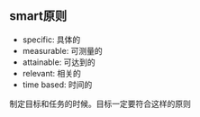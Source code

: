 ## smart原则
- specific: 具体的
- measurable: 可测量的
- attainable: 可达到的
- relevant: 相关的
- time based: 时间的

制定目标和任务的时候。目标一定要符合这样的原则
